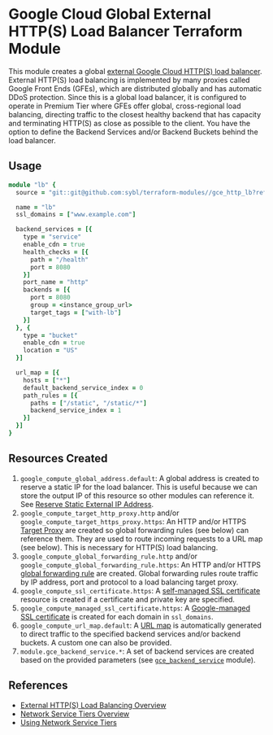 # Google Cloud Global External HTTP(S) Load Balancer Terraform Module

This module creates a global [external Google Cloud HTTP(S) load balancer](https://cloud.google.com/load-balancing/docs/https). External HTTP(S) load balancing is implemented by many proxies called Google Front Ends (GFEs), which are distributed globally and has automatic DDoS protection. Since this is a global load balancer, it is configured to operate in Premium Tier where GFEs offer global, cross-regional load balancing, directing traffic to the closest healthy backend that has capacity and terminating HTTP(S) as close as possible to the client. You have the option to define the Backend Services and/or Backend Buckets behind the load balancer.

## Usage

```ruby
module "lb" {
  source = "git::git@github.com:sybl/terraform-modules//gce_http_lb?ref=v0.42.0"

  name = "lb"
  ssl_domains = ["www.example.com"]

  backend_services = [{
    type = "service"
    enable_cdn = true
    health_checks = [{
      path = "/health"
      port = 8080
    }]
    port_name = "http"
    backends = [{
      port = 8080
      group = <instance_group_url>
      target_tags = ["with-lb"]
    }]
  }, {
    type = "bucket"
    enable_cdn = true
    location = "US"
  }]

  url_map = [{
    hosts = ["*"]
    default_backend_service_index = 0
    path_rules = [{
      paths = ["/static", "/static/*"]
      backend_service_index = 1
    }]
  }]
}
```

## Resources Created

1. `google_compute_global_address.default`: A global address is created to reserve a static IP for the load balancer. This is useful because we can store the output IP of this resource so other modules can reference it. See [Reserve Static External IP Address](https://cloud.google.com/compute/docs/ip-addresses/reserve-static-external-ip-address).
2. `google_compute_target_http_proxy.http` and/or `google_compute_target_https_proxy.https`: An HTTP and/or HTTPS [Target Proxy](https://cloud.google.com/load-balancing/docs/target-proxies) are created so global forwarding rules (see below) can reference them. They are used to route incoming requests to a URL map (see below). This is necessary for HTTP(S) load balancing.
3. `google_compute_global_forwarding_rule.http` and/or `google_compute_global_forwarding_rule.https`: An HTTP and/or HTTPS [global forwarding rule](https://cloud.google.com/load-balancing/docs/https/global-forwarding-rules) are created. Global forwarding rules route traffic by IP address, port and protocol to a load balancing target proxy.
4. `google_compute_ssl_certificate.https`: A [self-managed SSL certificate](https://cloud.google.com/load-balancing/docs/ssl-certificates) resource is created if a certificate and private key are specified.
5. `google_compute_managed_ssl_certificate.https`: A [Google-managed SSL certificate](https://cloud.google.com/load-balancing/docs/ssl-certificates#managed-certs) is created for each domain in `ssl_domains`.
6. `google_compute_url_map.default`: A [URL map](https://cloud.google.com/load-balancing/docs/https/url-map) is automatically generated to direct traffic to the specified backend services and/or backend buckets. A custom one can also be provided.
7. `module.gce_backend_service.*`: A set of backend services are created based on the provided parameters (see [`gce_backend_service`](https://github.com/sybl/terraform-modules/tree/master/gce_backend_service) module).

## References

- [External HTTP(S) Load Balancing Overview](https://cloud.google.com/load-balancing/docs/https)
- [Network Service Tiers Overview](https://cloud.google.com/network-tiers/docs/overview#configuring_standard_tier_for_load_balancing)
- [Using Network Service Tiers](https://cloud.google.com/network-tiers/docs/using-network-service-tiers)
